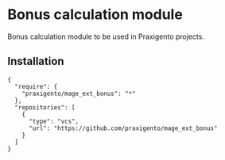 # Bonus calculation module

Bonus calculation module to be used in Praxigento projects.

## Installation

    {
      "require": {
        "praxigento/mage_ext_bonus": "*"
      },
      "repositories": [
        {
          "type": "vcs",
          "url": "https://github.com/praxigento/mage_ext_bonus"
        }
      ]
    }
